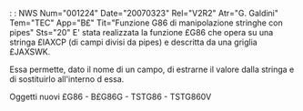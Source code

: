  :  : NWS Num="001224" Date="20070323" Rel="V2R2" Atr="G. Galdini" Tem="TEC" App="B£" Tit="Funzione G86 di manipolazione stringhe con pipes" Sts="20"
E' stata realizzata la funzione £G86 che opera su una stringa £IAXCP (di campi divisi da pipes) e descritta da una griglia £JAXSWK.

Essa permette, dato il nome di un campo, di estrarne il valore dalla stringa e di sostituirlo all'interno d essa.

Oggetti nuovi
£G86 - B£G86G - TSTG86 - TSTG860V
